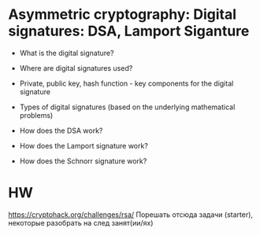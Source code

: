 # Asymmetric cryptography: Digital signatures: DSA, Lamport Siganture

- What is the digital signature?
- Where are digital signatures used?
- Private, public key, hash function - key components for the digital signature

- Types of digital signatures (based on the underlying mathematical problems)
- How does the DSA work?
- How does the Lamport signature work?
- How does the Schnorr signature work?

# HW
https://cryptohack.org/challenges/rsa/
Порешать отсюда задачи (starter), некоторые разобрать на след занят(ии/ях)